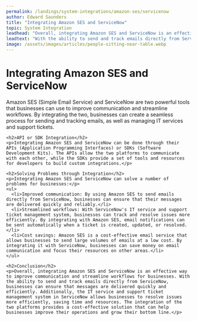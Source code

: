 ```yaml
---
permalink: /landings/system-integrations/amazon-ses/servicenow
author: Edward Saunders
title: "Integrating Amazon SES and ServiceNow"
topic: System Integration
leadhead: "Overall, integrating Amazon SES and ServiceNow is an effective way to improve communication and streamline workflows for businesses"
leadtext: "With the ability to send and track emails directly from ServiceNow, businesses can ensure that messages are delivered quickly and efficiently. Additionally, the IT service and support ticket management system in ServiceNow allows businesses to resolve issues more efficiently, saving time and resources. The integration of the two platforms provides a cost-effective solution that can help businesses improve their operations and grow their bottom line."
image: /assets/images/articles/people-sitting-near-table.webp
---
```

<div class="arttext">    <h1>Integrating Amazon SES and ServiceNow</h1>
    <p>Amazon SES (Simple Email Service) and ServiceNow are two powerful tools that businesses can use to improve communication and streamline workflows. By integrating the two, businesses can create a seamless process for sending and tracking emails, as well as managing IT services and support tickets.</p>
    
    <h2>API or SDK Integration</h2>
    <p>Integrating Amazon SES and ServiceNow can be done through their APIs (Application Programming Interfaces) or SDKs (Software Development Kits). The APIs allow the two platforms to communicate with each other, while the SDKs provide a set of tools and resources for developers to build custom integrations.</p>
    
    <h2>Solving Problems through Integration</h2>
    <p>Integrating Amazon SES and ServiceNow can solve a number of problems for businesses:</p>
    <ul>
      <li>Improved communication: By using Amazon SES to send emails directly from ServiceNow, businesses can ensure that their messages are delivered quickly and reliably.</li>
      <li>Streamlined workflows: With ServiceNow's IT service and support ticket management system, businesses can track and resolve issues more efficiently. By integrating with Amazon SES, email notifications can be sent automatically when a ticket is created, updated, or resolved.</li>
      <li>Cost savings: Amazon SES is a cost-effective email service that allows businesses to send large volumes of emails at a low cost. By integrating it with ServiceNow, businesses can save money on email communication and focus their resources on other areas.</li>
    </ul>
    
    <h2>Conclusion</h2>
    <p>Overall, integrating Amazon SES and ServiceNow is an effective way to improve communication and streamline workflows for businesses. With the ability to send and track emails directly from ServiceNow, businesses can ensure that messages are delivered quickly and efficiently. Additionally, the IT service and support ticket management system in ServiceNow allows businesses to resolve issues more efficiently, saving time and resources. The integration of the two platforms provides a cost-effective solution that can help businesses improve their operations and grow their bottom line.</p>
</div>
